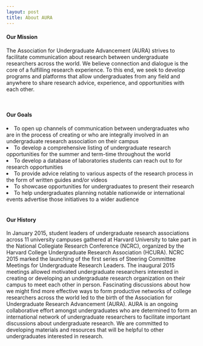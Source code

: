 ```yaml
---
layout: post
title: About AURA
---
```

<div class="sectiontitle">
<h4> Our Mission </h4>
</div>

The Association for Undergraduate Advancement (AURA) strives to facilitate communication about research between undergraduate researchers across the world. We believe connection and dialogue is the core of a fulfilling research experience. To this end, we seek to develop programs and platforms that allow undergraduates from any field and anywhere to share research advice, experience, and opportunities with each other.

<br/>
<div class="sectiontitle">
<h4>Our Goals</h4>
</div>

<li>To open up channels of communication between undergraduates who are in the process of creating or who are integrally involved in an undergraduate research association on their campus</li>
<li>To develop a comprehensive listing of undergraduate research opportunities for the summer and term-time throughout the world</li>
<li>To develop a database of laboratories students can reach out to for research opportunities</li>
<li>To provide advice relating to various aspects of the research process in the form of written guides and/or videos</li>
<li>To showcase opportunities for undergraduates to present their research</li>
<li>To help undergraduates planning notable nationwide or international events advertise those initiatives to a wider audience</li>
<br>
<div class="sectiontitle">
<h4>Our History</h4>
</div>

In January 2015, student leaders of undergraduate research associations across 11 university campuses gathered at Harvard University to take part in the National Collegiate Research Conference (NCRC), organized by the Harvard College Undergraduate Research Association (HCURA). NCRC 2015 marked the launching of the first series of Steering Committee Meetings for Undergraduate Research Leaders. The inaugural 2015 meetings allowed motivated undergraduate researchers interested in creating or developing an undergraduate research organization on their campus to meet each other in person. Fascinating discussions about how we might find more effective ways to form productive networks of college researchers across the world led to the birth of the Association for Undergraduate Research Advancement (AURA). AURA is an ongoing collaborative effort amongst undergraduates who are determined to form an international network of undergraduate researchers to facilitate important discussions about undergraduate research. We are committed to developing materials and resources that will be helpful to other undergraduates interested in research.
